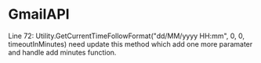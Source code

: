 # GmailAPI
Line 72: Utility.GetCurrentTimeFollowFormat("dd/MM/yyyy HH:mm", 0, 0, timeoutInMinutes)
need update this method which add one more paramater and handle add minutes function.
